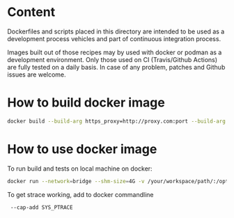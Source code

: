 # Content

Dockerfiles and scripts placed in this directory are intended to be used as
a development process vehicles and part of continuous integration process.

Images built out of those recipes may by used with docker or podman as
a development environment.
Only those used on CI (Travis/Github Actions) are fully tested on a daily basis.
In case of any problem, patches and Github issues are welcome.

# How to build docker image

```sh
docker build --build-arg https_proxy=http://proxy.com:port --build-arg http_proxy=http://proxy.com:port -t libpmemobj-cpp:debian-unstable -f ./Dockerfile.debian-unstable .
```

# How to use docker image

To run build and tests on local machine on docker:

```sh
docker run --network=bridge --shm-size=4G -v /your/workspace/path/:/opt/workspace:z -w /opt/workspace/ -e CC=clang -e CXX=clang++ -e PKG_CONFIG_PATH=/opt/pmdk/lib/pkgconfig -it libpmemobj-cpp:debian-unstable /bin/bash
```

To get strace working, add to docker commandline

```sh
 --cap-add SYS_PTRACE
```
